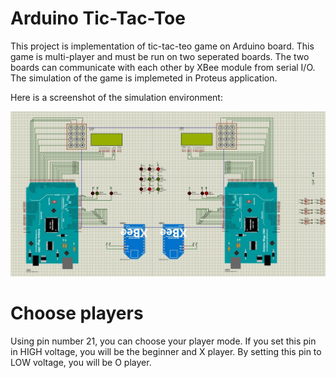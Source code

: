 # Arduino Tic-Tac-Toe

This project is implementation of tic-tac-teo game on Arduino board.
This game is multi-player and must be run on two seperated boards.
The two boards can communicate with each other by XBee module from serial I/O.
The simulation of the game is implemeted in Proteus application.

Here is a screenshot of the simulation environment:

![screenshot](images/screenshot.jpg)

# Choose players

Using pin number 21, you can choose your player mode. If you set this pin
in HIGH voltage, you will be the beginner and X player. By setting this pin
to LOW voltage, you will be O player.
